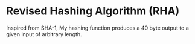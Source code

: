 # Revised Hashing Algorithm (RHA)
Inspired from SHA-1, My hashing function produces a 40 byte output to a given input of arbitrary length.
